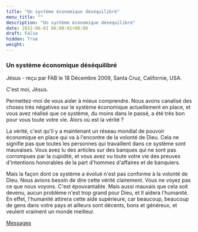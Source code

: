 ```yaml
---
title: "Un système économique déséquilibré"
menu_title: ""
description: "Un système économique déséquilibré"
date: 2022-06-01 06:00:01+00:98
draft: False
hidden: True
weight:
---
```

### Un système économique déséquilibré

Jésus - reçu par FAB le 18 Décembre 2009, Santa Cruz, Californie, USA.

C'est moi, Jésus.

Permettez-moi de vous aider à mieux comprendre. Nous avons canalisé des choses très négatives sur le système économique actuellement en place, et vous avez réalisé que ce système, du moins dans le passé, a été très bon pour vous toute votre vie. Alors où est la vérité ?

La vérité, c'est qu'il y a maintenant un réseau mondial de pouvoir économique en place qui va à l'encontre de la volonté de Dieu. Cela ne signifie pas que toutes les personnes qui travaillent dans ce système sont mauvaises. Vous avez lu des articles sur des banques qui ne sont pas corrompues par la cupidité, et vous avez vu toute votre vie des preuves d'intentions honorables de la part d'hommes d'affaires et de banquiers.

Mais la façon dont ce système a évolué n'est pas conforme à la volonté de Dieu. Nous avions besoin de dire cette vérité clairement. Vous ne voyez pas ce que nous voyons. C'est épouvantable. Mais aussi mauvais que cela soit devenu, aucun problème n'est trop grand pour Dieu, et Il aidera l'humanité. En effet, l'humanité attirera cette aide supérieure, car beaucoup, beaucoup de gens dans votre pays et ailleurs sont décents, bons et généreux, et veulent vraiment un monde meilleur.

[Messages](/fr-contemporary-messages/fr-contemporary-messages-by-date-order/fr-contemporary-messages-2009)